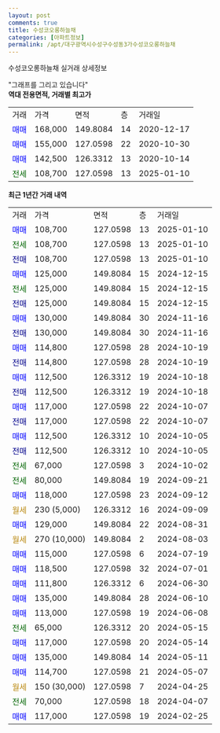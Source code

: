 ```yaml
---
layout: post
comments: true
title: 수성코오롱하늘채
categories: [아파트정보]
permalink: /apt/대구광역시수성구수성동3가수성코오롱하늘채
---
```


수성코오롱하늘채 실거래 상세정보

<script type="text/javascript">
  google.charts.load('current', {'packages':['line', 'corechart']});
  google.charts.setOnLoadCallback(drawChart);

  function drawChart() {
    var data = new google.visualization.DataTable();
    data.addColumn('date', '거래일');
    data.addColumn('number', "매매");
    data.addColumn('number', "전세");
    data.addColumn('number', "전매");

    data.addRows([[new Date(Date.parse("2025-01-10")), 108700, null, null], [new Date(Date.parse("2025-01-10")), null, 108700, null], [new Date(Date.parse("2025-01-10")), null, null, 108700], [new Date(Date.parse("2024-12-15")), 125000, null, null], [new Date(Date.parse("2024-12-15")), null, 125000, null], [new Date(Date.parse("2024-12-15")), null, null, 125000], [new Date(Date.parse("2024-11-16")), 130000, null, null], [new Date(Date.parse("2024-11-16")), null, null, 130000], [new Date(Date.parse("2024-10-19")), 114800, null, null], [new Date(Date.parse("2024-10-19")), null, null, 114800], [new Date(Date.parse("2024-10-18")), 112500, null, null], [new Date(Date.parse("2024-10-18")), null, null, 112500], [new Date(Date.parse("2024-10-07")), 117000, null, null], [new Date(Date.parse("2024-10-07")), null, null, 117000], [new Date(Date.parse("2024-10-05")), 112500, null, null], [new Date(Date.parse("2024-10-05")), null, null, 112500], [new Date(Date.parse("2024-10-02")), null, 67000, null], [new Date(Date.parse("2024-09-21")), null, 80000, null], [new Date(Date.parse("2024-09-12")), 118000, null, null], [new Date(Date.parse("2024-09-09")), null, null, null], [new Date(Date.parse("2024-08-31")), 129000, null, null], [new Date(Date.parse("2024-08-03")), null, null, null], [new Date(Date.parse("2024-07-19")), 115000, null, null], [new Date(Date.parse("2024-07-01")), 118500, null, null], [new Date(Date.parse("2024-06-30")), 111800, null, null], [new Date(Date.parse("2024-06-10")), 135000, null, null], [new Date(Date.parse("2024-06-08")), 113000, null, null], [new Date(Date.parse("2024-05-15")), null, 65000, null], [new Date(Date.parse("2024-05-14")), 117000, null, null], [new Date(Date.parse("2024-05-11")), 135000, null, null], [new Date(Date.parse("2024-05-07")), 114700, null, null], [new Date(Date.parse("2024-04-25")), null, null, null], [new Date(Date.parse("2024-04-07")), null, 70000, null], [new Date(Date.parse("2024-02-25")), 117000, null, null]]);

    var options = {
      hAxis: {
        format: 'yyyy/MM/dd'
      },    
      lineWidth: 0,
      pointsVisible: true,    
      title: '최근 1년간 유형별 실거래가 분포',
      legend: { position: 'bottom' }
    };

    var formatter = new google.visualization.NumberFormat({pattern:'###,###'} );
    formatter.format(data, 1);
    formatter.format(data, 2);
    
    setTimeout(function() {
        var chart = new google.visualization.LineChart(document.getElementById('columnchart_material'));
        chart.draw(data, (options));
        document.getElementById('loading').style.display = 'none';
    }, 200);
  }
</script>


<div id="loading" style="z-index:20; display: block; margin-left: 0px">"그래프를 그리고 있습니다"</div>
<div id="columnchart_material" style="width: 95%; margin-left: 0px; display: block"></div>
<!-- contents start -->
<b>역대 전용면적, 거래별 최고가</b>
<table class="sortable">
    <tr>
      <td>거래</td>
      <td>가격</td>
      <td>면적</td>
      <td>층</td>
      <td>거래일</td>
    </tr>
        <tr>
          <td><a style="color: blue">매매</a></td>
          <td>168,000</td>
          <td>149.8084</td>
          <td>14</td>
          <td>2020-12-17</td>
        </tr>            <tr>
          <td><a style="color: blue">매매</a></td>
          <td>155,000</td>
          <td>127.0598</td>
          <td>22</td>
          <td>2020-10-30</td>
        </tr>            <tr>
          <td><a style="color: blue">매매</a></td>
          <td>142,500</td>
          <td>126.3312</td>
          <td>13</td>
          <td>2020-10-14</td>
        </tr>        
        <tr>
              <td><a style="color: darkgreen">전세</a></td>
              <td>108,700</td>
              <td>127.0598</td>
              <td>13</td>
              <td>2025-01-10</td>
            </tr>        
    
</table>

<b>최근 1년간 거래 내역</b>

<table class="sortable">
    <tr>
      <td>거래</td>
      <td>가격</td>
      <td>면적</td>
      <td>층</td>
      <td>거래일</td>
    </tr>
    <tr>
      <td><a style="color: blue">매매</a></td>
      <td>108,700</td>
      <td>127.0598</td>
      <td>13</td>
      <td>2025-01-10</td>
    </tr>          <tr>
      <td><a style="color: darkgreen">전세</a></td>
      <td>108,700</td>
      <td>127.0598</td>
      <td>13</td>
      <td>2025-01-10</td>
    </tr>          <tr>
      <td><a style="color: darkblue">전매</a></td>
      <td>108,700</td>
      <td>127.0598</td>
      <td>13</td>
      <td>2025-01-10</td>
    </tr>          <tr>
      <td><a style="color: blue">매매</a></td>
      <td>125,000</td>
      <td>149.8084</td>
      <td>15</td>
      <td>2024-12-15</td>
    </tr>          <tr>
      <td><a style="color: darkgreen">전세</a></td>
      <td>125,000</td>
      <td>149.8084</td>
      <td>15</td>
      <td>2024-12-15</td>
    </tr>          <tr>
      <td><a style="color: darkblue">전매</a></td>
      <td>125,000</td>
      <td>149.8084</td>
      <td>15</td>
      <td>2024-12-15</td>
    </tr>          <tr>
      <td><a style="color: blue">매매</a></td>
      <td>130,000</td>
      <td>149.8084</td>
      <td>30</td>
      <td>2024-11-16</td>
    </tr>          <tr>
      <td><a style="color: darkblue">전매</a></td>
      <td>130,000</td>
      <td>149.8084</td>
      <td>30</td>
      <td>2024-11-16</td>
    </tr>          <tr>
      <td><a style="color: blue">매매</a></td>
      <td>114,800</td>
      <td>127.0598</td>
      <td>28</td>
      <td>2024-10-19</td>
    </tr>          <tr>
      <td><a style="color: darkblue">전매</a></td>
      <td>114,800</td>
      <td>127.0598</td>
      <td>28</td>
      <td>2024-10-19</td>
    </tr>          <tr>
      <td><a style="color: blue">매매</a></td>
      <td>112,500</td>
      <td>126.3312</td>
      <td>19</td>
      <td>2024-10-18</td>
    </tr>          <tr>
      <td><a style="color: darkblue">전매</a></td>
      <td>112,500</td>
      <td>126.3312</td>
      <td>19</td>
      <td>2024-10-18</td>
    </tr>          <tr>
      <td><a style="color: blue">매매</a></td>
      <td>117,000</td>
      <td>127.0598</td>
      <td>22</td>
      <td>2024-10-07</td>
    </tr>          <tr>
      <td><a style="color: darkblue">전매</a></td>
      <td>117,000</td>
      <td>127.0598</td>
      <td>22</td>
      <td>2024-10-07</td>
    </tr>          <tr>
      <td><a style="color: blue">매매</a></td>
      <td>112,500</td>
      <td>126.3312</td>
      <td>10</td>
      <td>2024-10-05</td>
    </tr>          <tr>
      <td><a style="color: darkblue">전매</a></td>
      <td>112,500</td>
      <td>126.3312</td>
      <td>10</td>
      <td>2024-10-05</td>
    </tr>          <tr>
      <td><a style="color: darkgreen">전세</a></td>
      <td>67,000</td>
      <td>127.0598</td>
      <td>3</td>
      <td>2024-10-02</td>
    </tr>          <tr>
      <td><a style="color: darkgreen">전세</a></td>
      <td>80,000</td>
      <td>149.8084</td>
      <td>19</td>
      <td>2024-09-21</td>
    </tr>          <tr>
      <td><a style="color: blue">매매</a></td>
      <td>118,000</td>
      <td>127.0598</td>
      <td>23</td>
      <td>2024-09-12</td>
    </tr>          <tr>
      <td><a style="color: darkgoldenrod">월세</a></td>
      <td>230 (5,000)</td>
      <td>126.3312</td>
      <td>16</td>
      <td>2024-09-09</td>
    </tr>          <tr>
      <td><a style="color: blue">매매</a></td>
      <td>129,000</td>
      <td>149.8084</td>
      <td>22</td>
      <td>2024-08-31</td>
    </tr>          <tr>
      <td><a style="color: darkgoldenrod">월세</a></td>
      <td>270 (10,000)</td>
      <td>149.8084</td>
      <td>2</td>
      <td>2024-08-03</td>
    </tr>          <tr>
      <td><a style="color: blue">매매</a></td>
      <td>115,000</td>
      <td>127.0598</td>
      <td>6</td>
      <td>2024-07-19</td>
    </tr>          <tr>
      <td><a style="color: blue">매매</a></td>
      <td>118,500</td>
      <td>127.0598</td>
      <td>32</td>
      <td>2024-07-01</td>
    </tr>          <tr>
      <td><a style="color: blue">매매</a></td>
      <td>111,800</td>
      <td>126.3312</td>
      <td>6</td>
      <td>2024-06-30</td>
    </tr>          <tr>
      <td><a style="color: blue">매매</a></td>
      <td>135,000</td>
      <td>149.8084</td>
      <td>28</td>
      <td>2024-06-10</td>
    </tr>          <tr>
      <td><a style="color: blue">매매</a></td>
      <td>113,000</td>
      <td>127.0598</td>
      <td>19</td>
      <td>2024-06-08</td>
    </tr>          <tr>
      <td><a style="color: darkgreen">전세</a></td>
      <td>65,000</td>
      <td>126.3312</td>
      <td>20</td>
      <td>2024-05-15</td>
    </tr>          <tr>
      <td><a style="color: blue">매매</a></td>
      <td>117,000</td>
      <td>127.0598</td>
      <td>20</td>
      <td>2024-05-14</td>
    </tr>          <tr>
      <td><a style="color: blue">매매</a></td>
      <td>135,000</td>
      <td>149.8084</td>
      <td>14</td>
      <td>2024-05-11</td>
    </tr>          <tr>
      <td><a style="color: blue">매매</a></td>
      <td>114,700</td>
      <td>127.0598</td>
      <td>21</td>
      <td>2024-05-07</td>
    </tr>          <tr>
      <td><a style="color: darkgoldenrod">월세</a></td>
      <td>150 (30,000)</td>
      <td>127.0598</td>
      <td>7</td>
      <td>2024-04-25</td>
    </tr>          <tr>
      <td><a style="color: darkgreen">전세</a></td>
      <td>70,000</td>
      <td>127.0598</td>
      <td>18</td>
      <td>2024-04-07</td>
    </tr>          <tr>
      <td><a style="color: blue">매매</a></td>
      <td>117,000</td>
      <td>127.0598</td>
      <td>19</td>
      <td>2024-02-25</td>
    </tr>      </table>
<!-- contents end -->    

